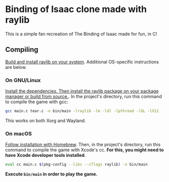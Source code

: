 # Binding of Isaac clone made with raylib
This is a simple fan recreation of The Binding of Isaac made for fun, in C!
## Compiling
[Build and install raylib on your system](https://github.com/raysan5/raylib?tab=readme-ov-file#build-and-installation). Additional OS-specific instructions are below.
### On GNU/Linux
[Install the dependencies. Then install the raylib package on your package manager or build from source.](https://github.com/raysan5/raylib/wiki/Working-on-GNU-Linux).
In the project's directory, run this command to compile the game with gcc:
```sh
gcc main.c tear.c -o bin/main -lraylib -lm -ldl -lpthread -lGL -lX11
```
This works on both Xorg and Wayland.
### On macOS
[Follow installation with Homebrew](https://github.com/raysan5/raylib/wiki/Working-on-macOS#with-homebrew). Then, in the project's directory, run this command to compile the game with Xcode's cc. **For this, you might need to have Xcode developer tools installed**.
```sh
eval cc main.c $(pkg-config --libs --cflags raylib) -o bin/main
```
**Execute `bin/main` in order to play the game.**
